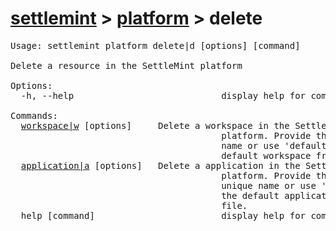 # [settlemint](../../settlemint.md) > [platform](../platform.md) > delete

<pre>Usage: settlemint platform delete|d [options] [command]

Delete a resource in the SettleMint platform

Options:
  -h, --help                            display help for command

Commands:
  <a href="./delete/workspace.md">workspace|w</a> [options] <uniqueName>    Delete a workspace in the SettleMint
                                        platform. Provide the workspace unique
                                        name or use 'default' to delete the
                                        default workspace from your .env file.
  <a href="./delete/application.md">application|a</a> [options] <uniqueName>  Delete a application in the SettleMint
                                        platform. Provide the application
                                        unique name or use 'default' to delete
                                        the default application from your .env
                                        file.
  help [command]                        display help for command
</pre>